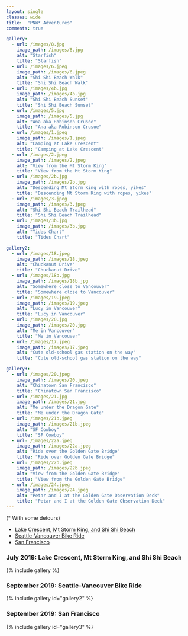```yaml
---
layout: single
classes: wide
title:  "PNW* Adventures"
comments: true

gallery:
  - url: /images/8.jpg
    image_path: /images/8.jpg
    alt: "Starfish"
    title: "Starfish"
  - url: /images/6.jpeg
    image_path: /images/6.jpeg
    alt: "Shi Shi Beach Walk"
    title: "Shi Shi Beach Walk" 
  - url: /images/4b.jpg
    image_path: /images/4b.jpg
    alt: "Shi Shi Beach Sunset"
    title: "Shi Shi Beach Sunset"
  - url: /images/5.jpg
    image_path: /images/5.jpg
    alt: "Ana aka Robinson Crusoe"
    title: "Ana aka Robinson Crusoe" 
  - url: /images/1.jpeg
    image_path: /images/1.jpeg
    alt: "Camping at Lake Crescent"
    title: "Camping at Lake Crescent"
  - url: /images/2.jpeg
    image_path: /images/2.jpeg
    alt: "View from the Mt Storm King"
    title: "View from the Mt Storm King"
  - url: /images/2b.jpg
    image_path: /images/2b.jpg
    alt: "Descending Mt Storm King with ropes, yikes"
    title: "Descending Mt Storm King with ropes, yikes"
  - url: /images/3.jpeg
    image_path: /images/3.jpeg
    alt: "Shi Shi Beach Trailhead"
    title: "Shi Shi Beach Trailhead"
  - url: /images/3b.jpg
    image_path: /images/3b.jpg
    alt: "Tides Chart"
    title: "Tides Chart"  

gallery2:
  - url: /images/18.jpeg
    image_path: /images/18.jpeg
    alt: "Chuckanut Drive"
    title: "Chuckanut Drive"
  - url: /images/18b.jpg
    image_path: /images/18b.jpg
    alt: "Somewhere close to Vancouver"
    title: "Somewhere close to Vancouver"
  - url: /images/19.jpeg
    image_path: /images/19.jpeg
    alt: "Lucy in Vancouver"
    title: "Lucy in Vancouver"
  - url: /images/20.jpg
    image_path: /images/20.jpg
    alt: "Me in Vancouver"
    title: "Me in Vancouver"
  - url: /images/17.jpeg
    image_path: /images/17.jpeg
    alt: "Cute old-school gas station on the way"
    title: "Cute old-school gas station on the way"

gallery3:
  - url: /images/20.jpeg
    image_path: /images/20.jpeg
    alt: "Chinatown San Francisco"
    title: "Chinatown San Francisco"
  - url: /images/21.jpg
    image_path: /images/21.jpg
    alt: "Me under the Dragon Gate"
    title: "Me under the Dragon Gate"
  - url: /images/21b.jpeg
    image_path: /images/21b.jpeg
    alt: "SF Cowboy"
    title: "SF Cowboy"
  - url: /images/22a.jpeg
    image_path: /images/22a.jpeg
    alt: "Ride over the Golden Gate Bridge"
    title: "Ride over Golden Gate Bridge"
  - url: /images/22b.jpeg
    image_path: /images/22b.jpeg
    alt: "View from the Golden Gate Bridge"
    title: "View from the Golden Gate Bridge"
  - url: /images/24.jpeg
    image_path: /images/24.jpeg
    alt: "Petar and I at the Golden Gate Observation Deck"
    title: "Petar and I at the Golden Gate Observation Deck"
---
```


(\* With some detours)

* [Lake Crescent, Mt Storm King, and Shi Shi Beach](https://www.anamarasovic.com/pnw/#july-2019-lake-crescent-mt-storm-king-and-shi-shi-beach)
* [Seattle-Vancouver Bike Ride](https://www.anamarasovic.com/pnw/#september-2019-seattle-vancouver-bike-ride)
* [San Francisco](https://www.anamarasovic.com/pnw/#september-2019-san-francisco)

### July 2019: Lake Crescent, Mt Storm King, and Shi Shi Beach

{% include gallery %}

### September 2019: Seattle-Vancouver Bike Ride

{% include gallery id="gallery2" %}

### September 2019: San Francisco

{% include gallery id="gallery3" %}
